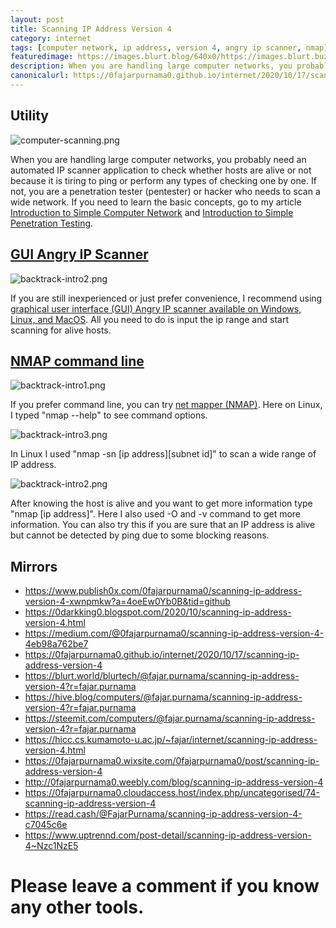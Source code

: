 ```yaml
---
layout: post
title: Scanning IP Address Version 4
category: internet
tags: [computer network, ip address, version 4, angry ip scanner, nmap]
featuredimage: https://images.blurt.blog/640x0/https://images.blurt.buzz/DQmRdZFLfdPWUT4CPNPP89Ew8cAkDAWCjB69fXCNyoFKMzG/computer-scanning.png
description: When you are handling large computer networks, you probably need an automated IP scanner application. Here I use Angry IP scanner and NMAP.
canonicalurl: https://0fajarpurnama0.github.io/internet/2020/10/17/scanning-ip-address-version-4
---
```

## Utility


![computer-scanning.png](https://images.blurt.buzz/DQmRdZFLfdPWUT4CPNPP89Ew8cAkDAWCjB69fXCNyoFKMzG/computer-scanning.png)


When you are handling large computer networks, you probably need an automated IP scanner application to check whether hosts are alive or not because it is tiring to ping or perform any types of checking one by one. If not, you are a penetration tester (pentester) or hacker who needs to scan a wide network. If you need to learn the basic concepts, go to my article [Introduction to Simple Computer Network](https://0fajarpurnama0.github.io/cryptocurrency/2020/03/24/simple-introduction-to-computer-network) and [Introduction to Simple Penetration Testing](https://0fajarpurnama0.github.io/internet/2020/04/01/having-taste-being-hacker).

## [GUI Angry IP Scanner](https://angryip.org/)

![backtrack-intro2.png](https://images.blurt.buzz/DQmbuDdCenDBmgqLytCsbraBxLD138PzatSRfmfaGvNJh8i/backtrack-intro2.png)

If you are still inexperienced or just prefer convenience, I recommend using [graphical user interface (GUI) Angry IP scanner available on Windows, Linux, and MacOS](https://angryip.org/download). All you need to do is input the ip range and start scanning for alive hosts.

## [NMAP command line](https://nmap.org/)

![backtrack-intro1.png](https://images.blurt.buzz/DQmZphcjmnX2CU67eiZof64453A5u76trMsAumxngVyPVRZ/backtrack-intro1.png)

If you prefer command line, you can try [net mapper (NMAP)](https://nmap.org/download.html). Here on Linux, I typed "nmap --help" to see command options.


![backtrack-intro3.png](https://images.blurt.buzz/DQmR5K9rumreTUqP4r1UuArLzPCKKRTePc8vxgYXSUpWMi7/backtrack-intro3.png)

In Linux I used "nmap -sn [ip address][subnet id]" to scan a wide range of IP address.

![backtrack-intro2.png](https://images.blurt.buzz/DQmfAiiumUuVNNTobgWZd5KiFynVLCjFHiNCSqdZpgbzNEC/backtrack-intro2.png)

After knowing the host is alive and you want to get more information type "nmap [ip address]". Here I also used -O and -v command to get more information. You can also try this if you are sure that an IP address is alive but cannot be detected by ping due to some blocking reasons.

<h2>Mirrors</h2>
<ul>
	<li>
		<a href="https://www.publish0x.com/0fajarpurnama0/scanning-ip-address-version-4-xwnpmkw?a=4oeEw0Yb0B&tid=github">https://www.publish0x.com/0fajarpurnama0/scanning-ip-address-version-4-xwnpmkw?a=4oeEw0Yb0B&tid=github</a>
	</li>
	<li>
		<a href="https://0darkking0.blogspot.com/2020/10/scanning-ip-address-version-4.html">https://0darkking0.blogspot.com/2020/10/scanning-ip-address-version-4.html</a>
	</li>
	<li>
		<a href="https://medium.com/@0fajarpurnama0/scanning-ip-address-version-4-4eb98a762be7">https://medium.com/@0fajarpurnama0/scanning-ip-address-version-4-4eb98a762be7</a>
	</li>
	<li>
		<a href="https://0fajarpurnama0.github.io/internet/2020/10/17/scanning-ip-address-version-4">https://0fajarpurnama0.github.io/internet/2020/10/17/scanning-ip-address-version-4</a>
	</li>
	<li>
		<a href="https://blurt.world/blurtech/@fajar.purnama/scanning-ip-address-version-4?r=fajar.purnama">https://blurt.world/blurtech/@fajar.purnama/scanning-ip-address-version-4?r=fajar.purnama</a>
	</li>
	<li>
		<a href="https://hive.blog/computers/@fajar.purnama/scanning-ip-address-version-4?r=fajar.purnama">https://hive.blog/computers/@fajar.purnama/scanning-ip-address-version-4?r=fajar.purnama</a>
	</li>
	<li>
		<a href="https://steemit.com/computers/@fajar.purnama/scanning-ip-address-version-4?r=fajar.purnama">https://steemit.com/computers/@fajar.purnama/scanning-ip-address-version-4?r=fajar.purnama</a>
	</li>
	<li>
		<a href="https://hicc.cs.kumamoto-u.ac.jp/~fajar/internet/scanning-ip-address-version-4.html">https://hicc.cs.kumamoto-u.ac.jp/~fajar/internet/scanning-ip-address-version-4.html</a>
	</li>
	<li>
		<a href="https://0fajarpurnama0.wixsite.com/0fajarpurnama0/post/scanning-ip-address-version-4">https://0fajarpurnama0.wixsite.com/0fajarpurnama0/post/scanning-ip-address-version-4</a>
	</li>
	<li>
		<a href="http://0fajarpurnama0.weebly.com/blog/scanning-ip-address-version-4">http://0fajarpurnama0.weebly.com/blog/scanning-ip-address-version-4</a>
	</li>
	<li>
		<a href="https://0fajarpurnama0.cloudaccess.host/index.php/uncategorised/74-scanning-ip-address-version-4">https://0fajarpurnama0.cloudaccess.host/index.php/uncategorised/74-scanning-ip-address-version-4</a>
	</li>
	<li>
		<a href="https://read.cash/@FajarPurnama/scanning-ip-address-version-4-c7045c6e">https://read.cash/@FajarPurnama/scanning-ip-address-version-4-c7045c6e</a>
	</li>
	<li>
	    <a href="https://www.uptrennd.com/post-detail/scanning-ip-address-version-4~Nzc1NzE5">https://www.uptrennd.com/post-detail/scanning-ip-address-version-4~Nzc1NzE5</a>
	</li>
</ul>

# Please leave a comment if you know any other tools.